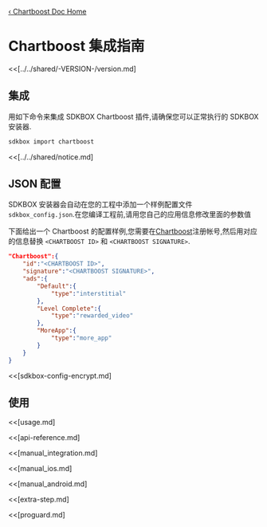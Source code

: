 [&#8249; Chartboost Doc Home](./)

<h1>Chartboost 集成指南</h1>
<<[../../shared/-VERSION-/version.md]

## 集成
用如下命令来集成 SDKBOX Chartboost 插件,请确保您可以正常执行的 SDKBOX 安装器.
```bash
sdkbox import chartboost
```

<<[../../shared/notice.md]

<!--## Configuration
<<[../../shared/sdkbox_cloud.md]
<<[../../shared/remote_application_config.md]-->


## JSON 配置
SDKBOX 安装器会自动在您的工程中添加一个样例配置文件 `sdkbox_config.json`.在您编译工程前,请用您自己的应用信息修改里面的参数值

下面给出一个 Chartboost 的配置样例,您需要在[Chartboost](https://www.chartboost.com)注册帐号,然后用对应的信息替换 `<CHARTBOOST ID>` 和 `<CHARTBOOST SIGNATURE>`.
```json
"Chartboost":{
    "id":"<CHARTBOOST ID>",
    "signature":"<CHARTBOOST SIGNATURE>",
    "ads":{
        "Default":{
            "type":"interstitial"
        },
        "Level Complete":{
            "type":"rewarded_video"
        },
        "MoreApp":{
            "type":"more_app"
        }
    }
}
```

<<[sdkbox-config-encrypt.md]

## 使用

<<[usage.md]

<<[api-reference.md]

<<[manual_integration.md]

<<[manual_ios.md]

<<[manual_android.md]

<<[extra-step.md]

<<[proguard.md]
